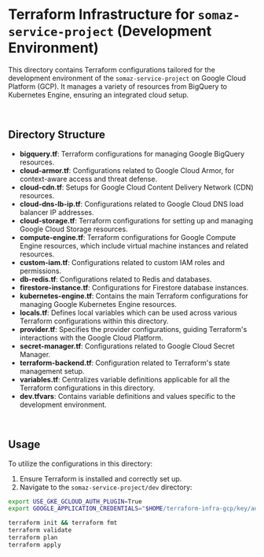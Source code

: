 # Terraform Infrastructure for `somaz-service-project` (Development Environment)

This directory contains Terraform configurations tailored for the development environment of the `somaz-service-project` on Google Cloud Platform (GCP). It manages a variety of resources from BigQuery to Kubernetes Engine, ensuring an integrated cloud setup.

<br/>

## Directory Structure

- **bigquery.tf**: Terraform configurations for managing Google BigQuery resources.  
- **cloud-armor.tf**: Configurations related to Google Cloud Armor, for context-aware access and threat defense.
- **cloud-cdn.tf**: Setups for Google Cloud Content Delivery Network (CDN) resources.
- **cloud-dns-lb-ip.tf**: Configurations related to Google Cloud DNS load balancer IP addresses.
- **cloud-storage.tf**: Terraform configurations for setting up and managing Google Cloud Storage resources.
- **compute-engine.tf**: Terraform configurations for Google Compute Engine resources, which include virtual machine instances and related resources.
- **custom-iam.tf**: Configurations related to custom IAM roles and permissions.
- **db-redis.tf**: Configurations related to Redis and databases.
- **firestore-instance.tf**: Configurations for Firestore database instances.
- **kubernetes-engine.tf**: Contains the main Terraform configurations for managing Google Kubernetes Engine resources.
- **locals.tf**: Defines local variables which can be used across various Terraform configurations within this directory.
- **provider.tf**: Specifies the provider configurations, guiding Terraform's interactions with the Google Cloud Platform.
- **secret-manager.tf**: Configurations related to Google Cloud Secret Manager.
- **terraform-backend.tf**: Configuration related to Terraform's state management setup.
- **variables.tf**: Centralizes variable definitions applicable for all the Terraform configurations in this directory.
- **dev.tfvars**: Contains variable definitions and values specific to the development environment.

<br/>

## Usage

To utilize the configurations in this directory:

1. Ensure Terraform is installed and correctly set up.
2. Navigate to the `somaz-service-project/dev` directory:

```bash
export USE_GKE_GCLOUD_AUTH_PLUGIN=True
export GOOGLE_APPLICATION_CREDENTIALS="$HOME/terraform-infra-gcp/key/admin-somaz-service-project-dev.json"

terraform init && terraform fmt
terraform validate
terraform plan
terraform apply
```

